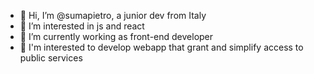 - 👋 Hi, I’m @sumapietro, a junior dev from Italy
- 👀 I’m interested in js and react
- 🌱 I’m currently working as front-end developer
- 👀 I'm interested to develop webapp that grant and simplify access to public services

